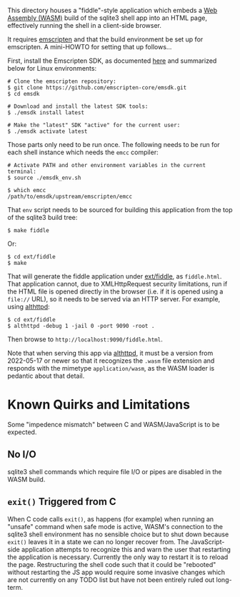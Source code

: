 This directory houses a "fiddle"-style application which embeds a
[Web Assembly (WASM)](https://en.wikipedia.org/wiki/WebAssembly)
build of the sqlite3 shell app into an HTML page, effectively running
the shell in a client-side browser.

It requires [emscripten][] and that the build environment be set up for
emscripten. A mini-HOWTO for setting that up follows...

First, install the Emscripten SDK, as documented
[here](https://emscripten.org/docs/getting_started/downloads.html) and summarized
below for Linux environments:

```
# Clone the emscripten repository:
$ git clone https://github.com/emscripten-core/emsdk.git
$ cd emsdk

# Download and install the latest SDK tools:
$ ./emsdk install latest

# Make the "latest" SDK "active" for the current user:
$ ./emsdk activate latest
```

Those parts only need to be run once. The following needs to be run for each
shell instance which needs the `emcc` compiler:

```
# Activate PATH and other environment variables in the current terminal:
$ source ./emsdk_env.sh

$ which emcc
/path/to/emsdk/upstream/emscripten/emcc
```

That `env` script needs to be sourced for building this application from the
top of the sqlite3 build tree:

```
$ make fiddle
```

Or:

```
$ cd ext/fiddle
$ make
```

That will generate the fiddle application under
[ext/fiddle](/dir/ext/fiddle), as `fiddle.html`. That application
cannot, due to XMLHttpRequest security limitations, run if the HTML
file is opened directly in the browser (i.e. if it is opened using a
`file://` URL), so it needs to be served via an HTTP server.  For
example, using [althttpd][]:

```
$ cd ext/fiddle
$ althttpd -debug 1 -jail 0 -port 9090 -root .
```

Then browse to `http://localhost:9090/fiddle.html`.

Note that when serving this app via [althttpd][], it must be a version
from 2022-05-17 or newer so that it recognizes the `.wasm` file
extension and responds with the mimetype `application/wasm`, as the
WASM loader is pedantic about that detail.

# Known Quirks and Limitations

Some "impedence mismatch" between C and WASM/JavaScript is to be
expected.

## No I/O

sqlite3 shell commands which require file I/O or pipes are disabled in
the WASM build.

## `exit()` Triggered from C

When C code calls `exit()`, as happens (for example) when running an
"unsafe" command when safe mode is active, WASM's connection to the
sqlite3 shell environment has no sensible choice but to shut down
because `exit()` leaves it in a state we can no longer recover
from. The JavaScript-side application attempts to recognize this and
warn the user that restarting the application is necessary. Currently
the only way to restart it is to reload the page. Restructuring the
shell code such that it could be "rebooted" without restarting the
JS app would require some invasive changes which are not currently
on any TODO list but have not been entirely ruled out long-term.


[emscripten]: https://emscripten.org
[althttpd]: https://sqlite.org/althttpd
